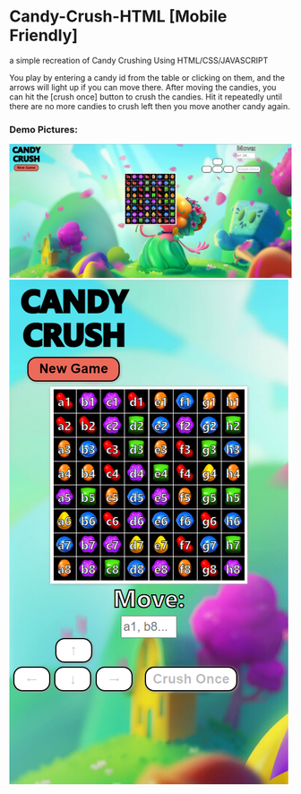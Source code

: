 # Candy-Crush-HTML  [Mobile Friendly]
a simple recreation of Candy Crushing Using HTML/CSS/JAVASCRIPT 

You play by entering a candy id from the table or clicking on them, and the arrows will light up if you can move there. After moving the candies, you can hit the [crush once] button to crush the candies. Hit it repeatedly until there are no more candies to crush left then you move another candy again. 
### Demo Pictures: 
![Demo Image](graphics/demo.png)
![Demo Image 2](graphics/demo2.png)
